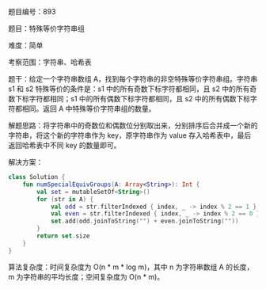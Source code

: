 题目编号：893

题目：特殊等价字符串组

难度：简单

考察范围：字符串、哈希表

题干：给定一个字符串数组 A，找到每个字符串的非空特殊等价字符串组。字符串 s1 和 s2 特殊等价的条件是：s1 中的所有奇数下标字符都相同，且 s2 中的所有奇数下标字符都相同；s1 中的所有偶数下标字符都相同，且 s2 中的所有偶数下标字符都相同。返回 A 中特殊等价字符串组的数量。

解题思路：将字符串中的奇数位和偶数位分别取出来，分别排序后合并成一个新的字符串，将这个新的字符串作为 key，原字符串作为 value 存入哈希表中，最后返回哈希表中不同 key 的数量即可。

解决方案：

```kotlin
class Solution {
    fun numSpecialEquivGroups(A: Array<String>): Int {
        val set = mutableSetOf<String>()
        for (str in A) {
            val odd = str.filterIndexed { index, _ -> index % 2 == 1 }.sorted()
            val even = str.filterIndexed { index, _ -> index % 2 == 0 }.sorted()
            set.add(odd.joinToString("") + even.joinToString(""))
        }
        return set.size
    }
}
```

算法复杂度：时间复杂度为 O(n * m * log m)，其中 n 为字符串数组 A 的长度，m 为字符串的平均长度；空间复杂度为 O(n * m)。